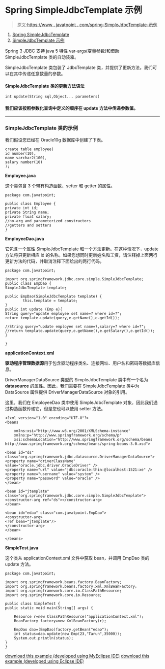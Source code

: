 # Spring SimpleJdbcTemplate 示例

> 原文:[https://www . javatpoint . com/spring-SimpleJdbcTemplate-示例](https://www.javatpoint.com/spring-SimpleJdbcTemplate-example)

1.  [Spring SimpleJdbcTemplate](#)
2.  [SimpleJdbcTemplate 示例](#)

Spring 3 JDBC 支持 java 5 特性 var-args(变量参数)和借助 SimpleJdbcTemplate 类的自动装箱。

SimpleJdbcTemplate 类包装了 JdbcTemplate 类，并提供了更新方法，我们可以在其中传递任意数量的参数。

#### SimpleJdbcTemplate 类的更新方法语法

```
int update(String sql,Object... parameters)

```

#### 我们应该按照参数化查询中定义的顺序在 update 方法中传递参数值。

* * *

### SimpleJdbcTemplate 类的示例

我们假设您已经在 Oracle10g 数据库中创建了下表。

```
create table employee(
id number(10),
name varchar2(100),
salary number(10)
);

```

**Employee.java**

这个类包含 3 个带有构造函数、setter 和 getter 的属性。

```
package com.javatpoint;

public class Employee {
private int id;
private String name;
private float salary;
//no-arg and parameterized constructors
//getters and setters
}

```

**EmployeeDao.java**

它包含一个属性 SimpleJdbcTemplate 和一个方法更新。在这种情况下，update 方法将只更新相应 id 的名称。如果您想同时更新姓名和工资，请注释掉上面两行更新方法的代码，并取消注释下面给出的两行代码。

```
package com.javatpoint;

import org.springframework.jdbc.core.simple.SimpleJdbcTemplate;
public class EmpDao {
SimpleJdbcTemplate template;

public EmpDao(SimpleJdbcTemplate template) {
		this.template = template;
}
public int update (Emp e){
String query="update employee set name=? where id=?";
return template.update(query,e.getName(),e.getId());

//String query="update employee set name=?,salary=? where id=?";
//return template.update(query,e.getName(),e.getSalary(),e.getId());
}

}

```

**applicationContext.xml**

**驱动程序管理数据源**用于包含驱动程序类名、连接网址、用户名和密码等数据库信息。

DriverManagerDataSource 类型的 SimpleJdbcTemplate 类中有一个名为 **datasource** 的属性。因此，我们需要在 SimpleJdbcTemplate 类中为 DataSource 属性提供 DriverManagerDataSource 对象的引用。

这里，我们在 EmployeeDao 类中使用 SimpleJdbcTemplate 对象，因此我们通过构造函数传递它，但是您也可以使用 setter 方法。

```
<?xml version="1.0" encoding="UTF-8"?>
<beans

	xmlns:xsi="http://www.w3.org/2001/XMLSchema-instance"
	xmlns:p="http://www.springframework.org/schema/p"
	xsi:schemaLocation="http://www.springframework.org/schema/beans 
http://www.springframework.org/schema/beans/spring-beans-3.0.xsd">

<bean id="ds" class="org.springframework.jdbc.datasource.DriverManagerDataSource">
<property name="driverClassName" value="oracle.jdbc.driver.OracleDriver" />
<property name="url" value="jdbc:oracle:thin:@localhost:1521:xe" />
<property name="username" value="system" />
<property name="password" value="oracle" />
</bean>

<bean id="jtemplate" class="org.springframework.jdbc.core.simple.SimpleJdbcTemplate">
<constructor-arg ref="ds"></constructor-arg>
</bean>

<bean id="edao" class="com.javatpoint.EmpDao">
<constructor-arg>
<ref bean="jtemplate"/>
</constructor-arg>
</bean>

</beans>

```

**SimpleTest.java**

这个类从 applicationContext.xml 文件中获取 bean，并调用 EmpDao 类的 update 方法。

```
package com.javatpoint;

import org.springframework.beans.factory.BeanFactory;
import org.springframework.beans.factory.xml.XmlBeanFactory;
import org.springframework.core.io.ClassPathResource;
import org.springframework.core.io.Resource;

public class SimpleTest {
public static void main(String[] args) {

	Resource r=new ClassPathResource("applicationContext.xml");
	BeanFactory factory=new XmlBeanFactory(r);

	EmpDao dao=(EmpDao)factory.getBean("edao");
	int status=dao.update(new Emp(23,"Tarun",35000));
	System.out.println(status);
}
}

```

[download this example (developed using MyEclipse IDE)](https://static.javatpoint.com/src/sp/SimpleJdbcTemplate.zip)
[download this example (developed using Eclipse IDE)](https://static.javatpoint.com/src/sp/eclipse/SimpleJdbcTemplate.zip)